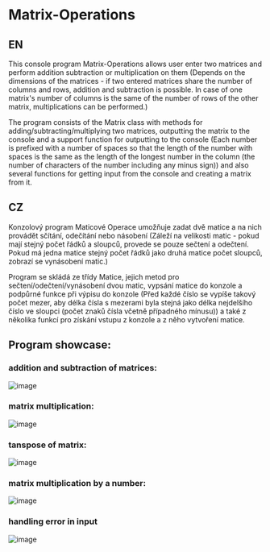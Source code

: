 # Matrix-Operations
## EN
This console program Matrix-Operations allows user enter two matrices and perform addition subtraction or multiplication on them (Depends on the dimensions of the matrices - if two entered matrices share the number of columns and rows, addition and subtraction is possible. In case of one matrix's number of columns is the same of the number of rows of the other matrix, multiplications can be performed.)

The program consists of the Matrix class with methods for adding/subtracting/multiplying two matrices, outputting the matrix to the console and a support function for outputting to the console (Each number is prefixed with a number of spaces so that the length of the number with spaces is the same as the length of the longest number in the column (the number of characters of the number including any minus sign)) and also several functions for getting input from the console and creating a matrix from it.

## CZ
Konzolový program Maticové Operace umožňuje zadat dvě matice a na nich provádět sčítání, odečítání nebo násobení (Záleží na velikosti matic - pokud mají stejný počet řádků a sloupců, provede se pouze sečtení a odečtení. Pokud má jedna matice stejný počet řádků jako druhá matice počet sloupců, zobrazí se vynásobení matic.)

Program se skládá ze třídy Matice, jejich metod pro sečtení/odečtení/vynásobení dvou matic, vypsání matice do konzole a podpůrné funkce při výpisu do konzole (Před každé číslo se vypíše takový počet mezer, aby délka čísla s mezerami byla stejná jako délka nejdelšího číslo ve sloupci (počet znaků čísla včetně případného mínusu)) a také z několika funkcí pro získání vstupu z konzole a z něho vytvoření matice.

## Program showcase:

### addition and subtraction of matrices:

![image](https://user-images.githubusercontent.com/108635114/184516544-fb9ad3d4-eb49-478b-95ca-b4c757a46e63.png)

### matrix multiplication:

![image](https://user-images.githubusercontent.com/108635114/184351064-5056a10d-dce9-484e-ab90-959399912c8d.png)

### tanspose of matrix:

![image](https://user-images.githubusercontent.com/108635114/184348093-15f7b948-64f6-4d85-b950-907e66f79280.png)

### matrix multiplication by a number:

![image](https://user-images.githubusercontent.com/108635114/184453003-143804bf-8fb5-4408-9443-8b6851cf295b.png)

### handling error in input

![image](https://user-images.githubusercontent.com/108635114/192162742-405c8276-4d9c-494a-bbdd-4261ca12b377.png)
